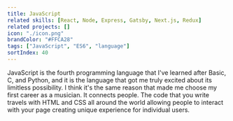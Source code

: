 ```yaml
---
title: JavaScript
related skills: [React, Node, Express, Gatsby, Next.js, Redux]
related projects: []
icon: "./icon.png"
brandColor: "#FFCA28"
tags: ["JavaScript", "ES6", "language"]
sortIndex: 40
---
```


JavaScript is the fourth programming language that I've learned after Basic, C, and Python, and it is the language that got me truly excited about its limitless possibility. I think it's the same reason that made me choose my first career as a musician. It connects people. The code that you write travels with HTML and CSS all around the world allowing people to interact with your page creating unique experience for individual users.
